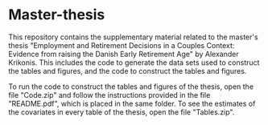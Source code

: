 # Master-thesis
This repository contains the supplementary material related to the master's thesis "Employment and Retirement Decisions in a Couples Context: Evidence from raising the Danish Early Retirement Age" by Alexander Krikonis. This includes the code to generate the data sets used to construct the tables and figures, and the code to construct the tables and figures. 

To run the code to construct the tables and figures of the thesis, open the file "Code.zip" and follow the instructions provided in the file "README.pdf", which is placed in the same folder. 
To see the estimates of the covariates in every table of the thesis, open the file "Tables.zip". 
